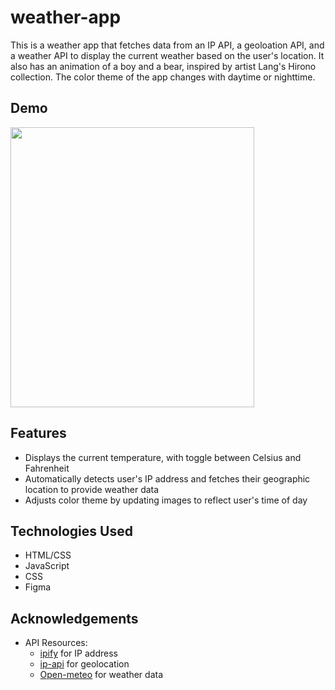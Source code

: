 # weather-app

This is a weather app that fetches data from an IP API, a geoloation API, and a weather API to display the current weather based on the user's location. It also has an animation of a boy and a bear, inspired by artist Lang's Hirono collection. The color theme of the app changes with daytime or nighttime.

## Demo
<img src="./assets/weatherapp.gif" width="390" height="448" />


## Features
* Displays the current temperature, with toggle between Celsius and Fahrenheit
* Automatically detects user's IP address and fetches their geographic location to provide weather data
* Adjusts color theme by updating images to reflect user's time of day

## Technologies Used
* HTML/CSS
* JavaScript
* CSS
* Figma

## Acknowledgements
* API Resources:
  * [ipify](https://www.ipify.org/) for IP address
  * [ip-api](https://ip-api.com/) for geolocation
  * [Open-meteo](https://open-meteo.com/) for weather data
